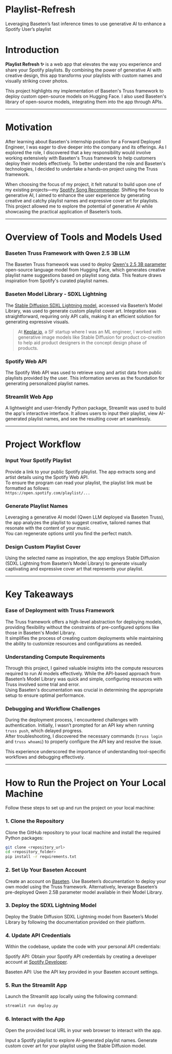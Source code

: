 # Playlist-Refresh
 Leveraging Baseten’s fast inference times to use generative AI to enhance a Spotify User’s playlist

 # Introduction
**Playlist Refresh ✨** is a web app that elevates the way you experience and share your Spotify playlists. By combining the power of generative AI with creative design, this app transforms your playlists with custom names and visually striking cover photos.

This project highlights my implementation of Baseten's Truss framework to deploy custom open-source models on Hugging Face. I also used Baseten's library of open-source models, integrating them into the app through APIs.

---

# Motivation
After learning about Baseten's internship position for a Forward Deployed Engineer, I was eager to dive deeper into the company and its offerings. As I explored the role, I discovered that a key responsibility would involve working extensively with Baseten's Truss framework to help customers deploy their models effectively. To better understand the role and Baseten's technologies, I decided to undertake a hands-on project using the Truss framework.

When choosing the focus of my project, it felt natural to build upon one of my existing projects—my [Spotify Song Recommender](https://www.google.com/url?q=https://medium.com/@joshjc038/data-driven-music-exploration-building-a-spotify-song-recommender-5780cabfe194&sa=D&source=docs&ust=1733263896518963&usg=AOvVaw0QIP8q7Tp31xMzCoG5WNXs). Shifting the focus to generative AI, I aimed to enhance the user experience by generating creative and catchy playlist names and expressive cover art for playlists. This project allowed me to explore the potential of generative AI while showcasing the practical application of Baseten’s tools.

---

# Overview of Tools and Models Used

### Baseten Truss Framework with Qwen 2.5 3B LLM
The Baseten Truss framework was used to deploy [Qwen's 2.5 3B parameter](https://www.google.com/url?q=https://huggingface.co/Qwen/Qwen2.5-3B-Instruct&sa=D&source=docs&ust=1733263567238477&usg=AOvVaw2ekOPmX1P3RTPF-JX9HG7y) open-source language model from Hugging Face, which generates creative playlist name suggestions based on playlist song data. This feature draws inspiration from Spotify's curated playlist names.

### Baseten Model Library - SDXL Lightning
The [Stable Diffusion SDXL Lightning model](https://www.google.com/url?q=https://www.baseten.co/library/sdxl-lightning/&sa=D&source=docs&ust=1733264072013610&usg=AOvVaw0eiileQgJCqG3BxGKdyz-n), accessed via Baseten’s Model Library, was used to generate custom playlist cover art. Integration was straightforward, requiring only API calls, making it an efficient solution for generating expressive visuals.

> At [Keplar.io](https://keplar-site-redesign.webflow.io/), a SF startup where I was an ML engineer, I worked with generative image models like Stable Diffusion for product co-creation to help aid product designers in the concept design phase of products.

### Spotify Web API
The Spotify Web API was used to retrieve song and artist data from public playlists provided by the user. This information serves as the foundation for generating personalized playlist names.

### Streamlit Web App
A lightweight and user-friendly Python package, Streamlit was used to build the app's interactive interface. It allows users to input their playlist, view AI-generated playlist names, and see the resulting cover art seamlessly.

---

# Project Workflow

### Input Your Spotify Playlist
Provide a link to your public Spotify playlist. The app extracts song and artist details using the Spotify Web API.  
To ensure the program can read your playlist, the playlist link must be formatted as follows:  
`https://open.spotify.com/playlist/...`

### Generate Playlist Names
Leveraging a generative AI model (Qwen LLM deployed via Baseten Truss), the app analyzes the playlist to suggest creative, tailored names that resonate with the content of your music.  
You can regenerate options until you find the perfect match.

### Design Custom Playlist Cover
Using the selected name as inspiration, the app employs Stable Diffusion (SDXL Lightning from Baseten’s Model Library) to generate visually captivating and expressive cover art that represents your playlist.

---

# Key Takeaways

### Ease of Deployment with Truss Framework
The Truss framework offers a high-level abstraction for deploying models, providing flexibility without the constraints of pre-configured options like those in Baseten's Model Library.  
It simplifies the process of creating custom deployments while maintaining the ability to customize resources and configurations as needed.

### Understanding Compute Requirements
Through this project, I gained valuable insights into the compute resources required to run AI models effectively. While the API-based approach from Baseten’s Model Library was quick and simple, configuring resources with Truss involved some trial and error.  
Using Baseten's documentation was crucial in determining the appropriate setup to ensure optimal performance.

### Debugging and Workflow Challenges
During the deployment process, I encountered challenges with authentication. Initially, I wasn’t prompted for an API key when running `truss push`, which delayed progress.  
After troubleshooting, I discovered the necessary commands (`truss login` and `truss whoami`) to properly configure the API key and resolve the issue.  

This experience underscored the importance of understanding tool-specific workflows and debugging effectively.

---

# How to Run the Project on Your Local Machine

Follow these steps to set up and run the project on your local machine:

### 1. Clone the Repository
Clone the GitHub repository to your local machine and install the required Python packages:

```bash
git clone <repository_url>
cd <repository_folder>
pip install -r requirements.txt
```

### 2. Set Up Your Baseten Account
Create an account on [Baseten](https://baseten.co/).
Use Baseten’s documentation to deploy your own model using the Truss framework.
Alternatively, leverage Baseten’s pre-deployed Qwen 2.5B parameter model available in their Model Library.

### 3. Deploy the SDXL Lightning Model
Deploy the Stable Diffusion SDXL Lightning model from Baseten’s Model Library by following the documentation provided on their platform.

### 4. Update API Credentials
Within the codebase, update the code with your personal API credentials:

Spotify API:
Obtain your Spotify API credentials by creating a developer account at [Spotify Developer](https://developer.spotify.com/).

Baseten API:
Use the API key provided in your Baseten account settings.


### 5. Run the Streamlit App
Launch the Streamlit app locally using the following command:
```bash
streamlit run deploy.py
```

### 6. Interact with the App
Open the provided local URL in your web browser to interact with the app.

Input a Spotify playlist to explore AI-generated playlist names.
Generate custom cover art for your playlist using the Stable Diffusion model.


